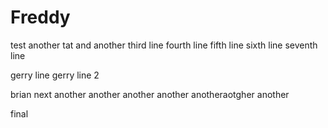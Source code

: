 Freddy
======

test
another tat
and another
third line
fourth line
fifth line
sixth line
seventh line

gerry line
gerry line 2

brian next
another
another
another
another
anotheraotgher
another

final
